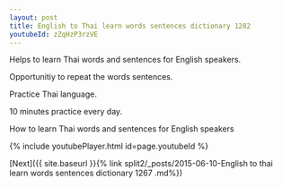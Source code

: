 ```yaml
---
layout: post
title: English to Thai learn words sentences dictionary 1282 
youtubeId: zZqHzP3rzVE
---
```

 
 
Helps to learn Thai words and sentences for English speakers.

Opportunitiy to repeat the words sentences. 

Practice Thai language. 
 
10 minutes practice every day. 
 
How to learn Thai words and sentences for English speakers 
 
{% include youtubePlayer.html id=page.youtubeId %}
 
 
[Next]({{ site.baseurl }}{% link  split2/_posts/2015-06-10-English to thai learn words sentences dictionary 1267 .md%})
 
